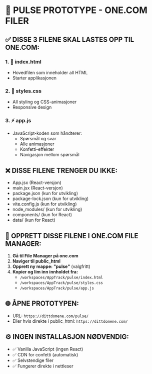 # 📁 PULSE PROTOTYPE - ONE.COM FILER

## ✅ DISSE 3 FILENE SKAL LASTES OPP TIL ONE.COM:

### 1. 📄 index.html
- Hovedfilen som inneholder all HTML
- Starter applikasjonen

### 2. 🎨 styles.css  
- All styling og CSS-animasjoner
- Responsive design

### 3. ⚡ app.js
- JavaScript-koden som håndterer:
  - Spørsmål og svar
  - Alle animasjoner
  - Konfetti-effekter
  - Navigasjon mellom spørsmål

## ❌ DISSE FILENE TRENGER DU IKKE:
- App.jsx (React-versjon)
- main.jsx (React-versjon)
- package.json (kun for utvikling)
- package-lock.json (kun for utvikling)
- vite.config.js (kun for utvikling)
- node_modules/ (kun for utvikling)
- components/ (kun for React)
- data/ (kun for React)

## 🚀 OPPRETT DISSE FILENE I ONE.COM FILE MANAGER:

1. **Gå til File Manager på one.com**
2. **Naviger til public_html**
3. **Opprett ny mappe: "pulse"** (valgfritt)
4. **Kopier og lim inn innholdet fra:**
   - `/workspaces/AppTrack/pulse/index.html`
   - `/workspaces/AppTrack/pulse/styles.css`
   - `/workspaces/AppTrack/pulse/app.js`

## 🌐 ÅPNE PROTOTYPEN:
- URL: `https://dittdomene.com/pulse/`
- Eller hvis direkte i public_html: `https://dittdomene.com/`

## ⚙️ INGEN INSTALLASJON NØDVENDIG:
- ✅ Vanilla JavaScript (ingen React)
- ✅ CDN for confetti (automatisk)
- ✅ Selvstendige filer
- ✅ Fungerer direkte i nettleser
